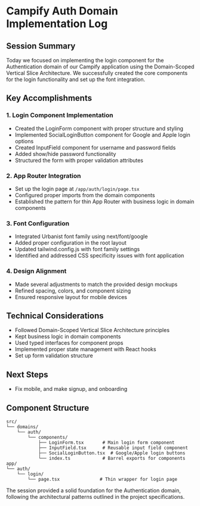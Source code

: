 # Campify Auth Domain Implementation Log

## Session Summary

Today we focused on implementing the login component for the Authentication domain of our Campify application using the Domain-Scoped Vertical Slice Architecture. We successfully created the core components for the login functionality and set up the font integration.

## Key Accomplishments

### 1. Login Component Implementation
- Created the LoginForm component with proper structure and styling
- Implemented SocialLoginButton component for Google and Apple login options
- Created InputField component for username and password fields
- Added show/hide password functionality
- Structured the form with proper validation attributes

### 2. App Router Integration
- Set up the login page at `/app/auth/login/page.tsx`
- Configured proper imports from the domain components
- Established the pattern for thin App Router with business logic in domain components

### 3. Font Configuration
- Integrated Urbanist font family using next/font/google
- Added proper configuration in the root layout
- Updated tailwind.config.js with font family settings
- Identified and addressed CSS specificity issues with font application

### 4. Design Alignment
- Made several adjustments to match the provided design mockups
- Refined spacing, colors, and component sizing
- Ensured responsive layout for mobile devices 

## Technical Considerations
- Followed Domain-Scoped Vertical Slice Architecture principles
- Kept business logic in domain components
- Used typed interfaces for component props
- Implemented proper state management with React hooks
- Set up form validation structure

## Next Steps
- Fix mobile, and make signup, and onboarding

## Component Structure

```
src/
└── domains/
    └── auth/
        └── components/
            ├── LoginForm.tsx       # Main login form component
            ├── InputField.tsx      # Reusable input field component
            ├── SocialLoginButton.tsx  # Google/Apple login buttons
            └── index.ts            # Barrel exports for components
app/
└── auth/
    └── login/
        └── page.tsx               # Thin wrapper for login page
```

The session provided a solid foundation for the Authentication domain, following the architectural patterns outlined in the project specifications.